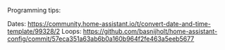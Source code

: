 Programming tips:

Dates: https://community.home-assistant.io/t/convert-date-and-time-template/99328/2
Loops: https://github.com/basnijholt/home-assistant-config/commit/57eca351a63ab6b0a160b964f2fe463a5eeb5677